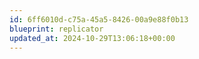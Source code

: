 ```yaml
---
id: 6ff6010d-c75a-45a5-8426-00a9e88f0b13
blueprint: replicator
updated_at: 2024-10-29T13:06:18+00:00
---
```

